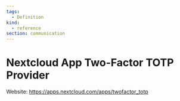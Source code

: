 ```yaml
---
tags:
  - Definition
kind:
  - reference
section: communication
---
```

# Nextcloud App Two-Factor TOTP Provider

Website: <https://apps.nextcloud.com/apps/twofactor_totp>